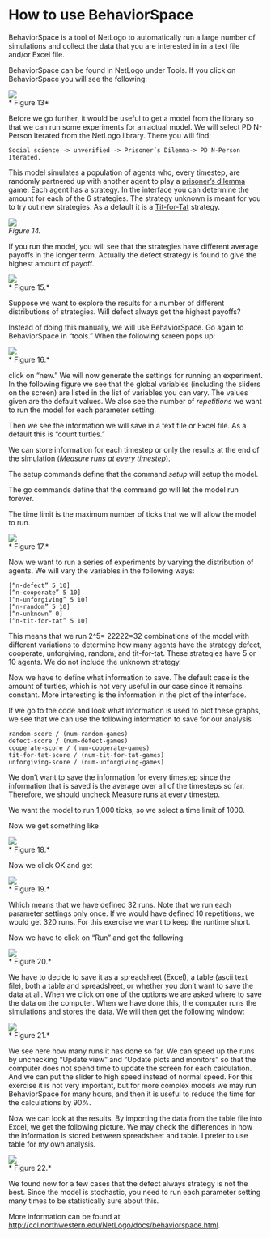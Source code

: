 # How to use BehaviorSpace
BehaviorSpace is a tool of NetLogo to automatically run a large number of simulations and collect the data that you are interested in in a text file and/or Excel file.

BehaviorSpace can be found in NetLogo under Tools. If you click on BehaviorSpace you will see the following:

![](https://raw.githubusercontent.com/comses/intro-to-abm/master/assets/images/Ch_5_Fig_13.png)<br>*
Figure 13*

Before we go further, it would be useful to get a model from the library so that we can run some experiments for an actual model. We will select PD N-Person Iterated from the NetLogo library. There you will find:

`Social science -> unverified -> Prisoner’s Dilemma-> PD N-Person Iterated.`


This model simulates a population of agents who, every timestep, are randomly partnered up with another agent to play a [prisoner’s dilemma](http://en.wikipedia.org/wiki/Prisoner's_dilemma) game. Each agent has a strategy. In the interface you can determine the amount for each of the 6 strategies. The strategy unknown is meant for you to try out new strategies. As a default it is a [Tit-for-Tat](http://en.wikipedia.org/wiki/Tit_for_tat) strategy.

![](https://raw.githubusercontent.com/comses/intro-to-abm/master/assets/images/Ch_5_Fig_14.png)<br>*Figure 14.*

If you run the model, you will see that the strategies have different average payoffs in the longer term. Actually the defect strategy is found to give the highest amount of payoff.

![](https://raw.githubusercontent.com/comses/intro-to-abm/master/assets/images/Ch_5_Fig_15.png)<br>*
Figure 15.*

Suppose we want to explore the results for a number of different distributions of strategies. Will defect always get the highest payoffs?

Instead of doing this manually, we will use BehaviorSpace. Go again to BehaviorSpace in “tools.” When the following screen pops up:

![](https://raw.githubusercontent.com/comses/intro-to-abm/master/assets/images/Ch_5_Fig_16.png)<br>*
Figure 16.*

click on “new.” We will now generate the settings for running an experiment. In the following figure we see that the global variables (including the sliders on the screen) are listed in the list of variables you can vary. The values given are the default values. We also see the number of *repetitions* we want to run the model for each parameter setting.

Then we see the information we will save in a text file or Excel file. As a default this is “count turtles.”

We can store information for each timestep or only the results at the end of the simulation (*Measure runs at every timestep*).

The setup commands define that the command *setup* will setup the model.

The go commands define that the command *go* will let the model run forever.

The time limit is the maximum number of ticks that we will allow the model to run.

![](https://raw.githubusercontent.com/comses/intro-to-abm/master/assets/images/Ch_5_Fig_17.png)<br>*
Figure 17.*

Now we want to run a series of experiments by varying the distribution of agents. We will vary the variables in the following ways:

```
[“n-defect” 5 10]
[“n-cooperate” 5 10]
[“n-unforgiving” 5 10]
[“n-random” 5 10]
[“n-unknown” 0]
[“n-tit-for-tat” 5 10]
```
This means that we run 2^5= 22222=32 combinations of the model with different variations to determine how many agents have the strategy defect, cooperate, unforgiving, random, and tit-for-tat. These strategies have 5 or 10 agents. We do not include the unknown strategy.

Now we have to define what information to save. The default case is the amount of turtles, which is not very useful in our case since it remains constant. More interesting is the information in the plot of the interface.

If we go to the code and look what information is used to plot these graphs, we see that we can use the following information to save for our analysis

```
random-score / (num-random-games)
defect-score / (num-defect-games)
cooperate-score / (num-cooperate-games)
tit-for-tat-score / (num-tit-for-tat-games)
unforgiving-score / (num-unforgiving-games)
```
We don’t want to save the information for every timestep since the information that is saved is the average over all of the timesteps so far. Therefore, we should uncheck Measure runs at every timestep.

We want the model to run 1,000 ticks, so we select a time limit of 1000.

Now we get something like

![](https://raw.githubusercontent.com/comses/intro-to-abm/master/assets/images/Ch_5_Fig_18.png)<br>*
Figure 18.*

Now we click OK and get

![](https://raw.githubusercontent.com/comses/intro-to-abm/master/assets/images/Ch_5_Fig_19.png)<br>*
Figure 19.*

Which means that we have defined 32 runs. Note that we run each parameter settings only once. If we would have defined 10 repetitions, we would get 320 runs. For this exercise we want to keep the runtime short.

Now we have to click on “Run” and get the following:

![](https://raw.githubusercontent.com/comses/intro-to-abm/master/assets/images/Ch_5_Fig_20.png)<br>*
Figure 20.*

We have to decide to save it as a spreadsheet (Excel), a table (ascii text file), both a table and spreadsheet, or whether you don’t want to save the data at all.
When we click on one of the options we are asked where to save the data on the computer.
When we have done this, the computer runs the simulations and stores the data. We will then get the following window:

![](https://raw.githubusercontent.com/comses/intro-to-abm/master/assets/images/Ch_5_Fig_21.png)<br>*
Figure 21.*

We see here how many runs it has done so far. We can speed up the runs by unchecking “Update view” and “Update plots and monitors” so that the computer does not spend time to update the screen for each calculation. And we can put the slider to high speed instead of normal speed. For this exercise it is not very important, but for more complex models we may run BehaviorSpace for many hours, and then it is useful to reduce the time for the calculations by 90%.

Now we can look at the results. By importing the data from the table file into Excel, we get the following picture. We may check the differences in how the information is stored between spreadsheet and table. I prefer to use table for my own analysis.

![](https://raw.githubusercontent.com/comses/intro-to-abm/master/assets/images/Ch_5_Fig_22.png)<br>*
Figure 22.*

We found now for a few cases that the defect always strategy is not the best. Since the model is stochastic, you need to run each parameter setting many times to be statistically sure about this.

More information can be found at
http://ccl.northwestern.edu/NetLogo/docs/behaviorspace.html.
